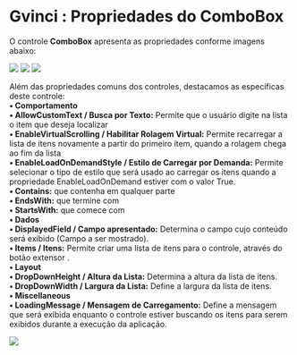 # Gvinci : Propriedades do ComboBox

O controle **ComboBox** apresenta as propriedades conforme imagens abaixo:

![](http://www.gvinci.com.br/manual/combobox_1.zoom80.png)   ![](http://www.gvinci.com.br/manual/combobox_2.zoom80.png)   ![](http://www.gvinci.com.br/manual/combobox_3.zoom80.png)

Além das propriedades comuns dos controles, destacamos as específicas deste controle:  
**• Comportamento**  
    **• AllowCustomText / Busca por Texto:** Permite que o usuário digite na lista o item que deseja localizar  
    **• EnableVirtualScrolling / Habilitar Rolagem Virtual:** Permite recarregar a lista de itens novamente a partir do primeiro item, quando a rolagem chega ao fim da lista  
    **• EnableLoadOnDemandStyle / Estilo de Carregar por Demanda:** Permite selecionar o tipo de estilo que será usado ao carregar os itens quando a propriedade EnableLoadOnDemand estiver com o valor True.  
          **• Contains:** que contenha em qualquer parte  
          **• EndsWith:** que termine com  
          **• StartsWith:** que comece com  
**• Dados**  
    **• DisplayedField / Campo apresentado:** Determina o campo cujo conteúdo será exibido \(Campo a ser mostrado\).  
    **• Items / Itens:** Permite criar uma lista de itens para o controle, através do botão extensor .  
**• Layout**  
    **• DropDownHeight / Altura da Lista:** Determina a altura da lista de itens.  
    **• DropDownWidth / Largura da Lista:** Define a largura da lista de itens.  
**• Miscellaneous**  
     **• LoadingMessage / Mensagem de Carregamento:** Define a mensagem que será exibida enquanto o controle estiver buscando os itens para serem exibidos durante a execução da aplicação.

![](http://www.gvinci.com.br/manual/mensagemcombo.png)

